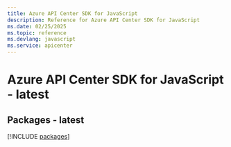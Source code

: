 ```yaml
---
title: Azure API Center SDK for JavaScript
description: Reference for Azure API Center SDK for JavaScript
ms.date: 02/25/2025
ms.topic: reference
ms.devlang: javascript
ms.service: apicenter
---
```

# Azure API Center SDK for JavaScript - latest
## Packages - latest
[!INCLUDE [packages](api-center-index.md)]